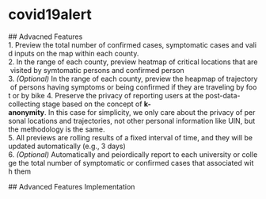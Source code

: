 # covid19alert
## Advacned Features
1. Preview the total number of confirmed cases, symptomatic cases and valid inputs on the map within each county.
2. In the range of each county, preview heatmap of critical locations that are visited by symtomatic persons and confirmed person
3. _(Optional)_ In the range of each county, preview the heapmap of trajectory of persons having symptoms or being confirmed if they are traveling by foot or by bike
4. Preserve the privacy of reporting users at the post-data-collecting stage based on the concept of __k-anonymity__. In this case for simplicity, we only care about the privacy of personal locations and trajectories, not other personal information like UIN, but the methodology is the same.
5. All previews are rolling results of a fixed interval of time, and they will be updated automatically (e.g., 3 days)
6. _(Optional)_ Automatically and peiordically report to each university or college the total number of symptomatic or confirmed cases that associated with them

## Advanced Features Implementation 